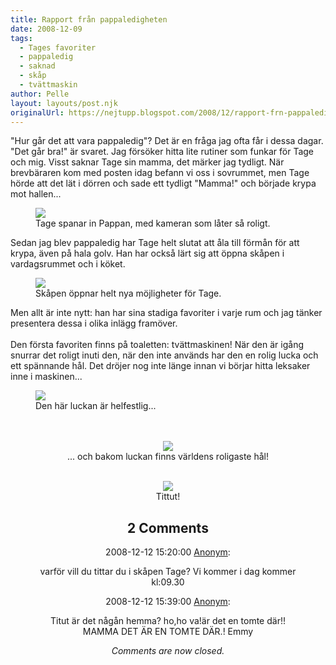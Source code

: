 ```yaml
---
title: Rapport från pappaledigheten
date: 2008-12-09
tags: 
  - Tages favoriter
  - pappaledig
  - saknad
  - skåp
  - tvättmaskin	
author: Pelle
layout: layouts/post.njk
originalUrl: https://nejtupp.blogspot.com/2008/12/rapport-frn-pappaledigheten.html
---
```


"Hur går det att vara pappaledig"? Det är en fråga jag ofta får i dessa dagar. "Det går bra!" är svaret. Jag försöker hitta lite rutiner som funkar för Tage och mig. Visst saknar Tage sin mamma, det märker jag tydligt. När brevbäraren kom med posten idag befann vi oss i sovrummet, men Tage hörde att det lät i dörren och sade ett tydligt "Mamma!" och började krypa mot hallen...

<figure>
	<img src="../../../../img/_MG_9582_1024pix.jpg">
	<figcaption>Tage spanar in Pappan, med kameran som låter så roligt.</figcaption>
</figure>Sedan jag blev pappaledig har Tage helt slutat att åla till förmån för att krypa, även på hala golv. Han har också lärt sig att öppna skåpen i vardagsrummet och i köket.

<figure>
	<img src="../../../../img/_MG_9561_1024pix.jpg">
	<figcaption>Skåpen öppnar helt nya möjligheter för Tage.</figcaption>
</figure>Men allt är inte nytt: han har sina stadiga favoriter i varje rum och jag tänker presentera dessa i olika inlägg framöver.<br><br>Den första favoriten finns på toaletten: tvättmaskinen! När den är igång snurrar det roligt inuti den, när den inte används har den en rolig lucka och ett spännande hål. Det dröjer nog inte länge innan vi börjar hitta leksaker inne i maskinen...

<figure>
	<img src="../../../../img/_MG_9560_1024pix.jpg">
	<figcaption>Den här luckan är helfestlig...</span></span><br><br></div><br><div style="text-align: center;"><figure>
	<img src="../../../../img/_MG_9552_1024pix.jpg">
	<figcaption>... och bakom luckan finns världens roligaste hål!</figcaption>
</figure><br><img src="../../../../img/_MG_9557_1024pix.jpg">
	<figcaption>Tittut!</figcaption>

<div class="comments">
	<div class="comments-header"><h2>2 Comments</h2></div>
	<div class="comments-body">
			<div class="comment" id="comment-1574290483453743832">
				<p class="comment-header">
					<date datetime="2008-12-12T15:20:00.000+01:00">2008-12-12 15:20:00</date> 
					<a href="undefined" rel="nofollow">Anonym</a>:
				</p>
				<div class="comment-content"><p>varför vill du tittar du i skåpen Tage? Vi kommer i dag kommer kl:09.30</p></div>
				<div class="comment-footer"></div>
			</div>
			<div class="comment" id="comment-4772210816561472569">
				<p class="comment-header">
					<date datetime="2008-12-12T15:39:00.000+01:00">2008-12-12 15:39:00</date> 
					<a href="undefined" rel="nofollow">Anonym</a>:
				</p>
				<div class="comment-content"><p>Titut är det någån hemma? ho,ho va!är det en tomte där!! MAMMA DET ÄR EN TOMTE DÄR.!   Emmy</p></div>
				<div class="comment-footer"></div>
			</div></div>
	<p class="comments-footer"><em>Comments are now closed.</em></p>
</div>